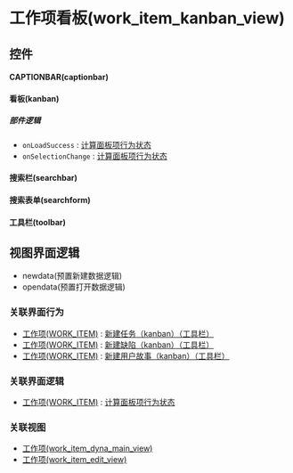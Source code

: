 # 工作项看板(work_item_kanban_view)  <!-- {docsify-ignore-all} -->



## 控件
#### CAPTIONBAR(captionbar)
#### 看板(kanban)

##### 部件逻辑
* `onLoadSuccess` : [计算面板项行为状态](module/ProjMgmt/work_item/uilogic/calc_kanban_item_action_state)
* `onSelectionChange` : [计算面板项行为状态](module/ProjMgmt/work_item/uilogic/calc_kanban_item_action_state)
#### 搜索栏(searchbar)
#### 搜索表单(searchform)
#### 工具栏(toolbar)

## 视图界面逻辑
  * newdata(预置新建数据逻辑)
  * opendata(预置打开数据逻辑)


### 关联界面行为
  * [工作项(WORK_ITEM)](module/ProjMgmt/work_item) : [新建任务（kanban）（工具栏）](module/ProjMgmt/work_item#界面行为)
  * [工作项(WORK_ITEM)](module/ProjMgmt/work_item) : [新建缺陷（kanban）（工具栏）](module/ProjMgmt/work_item#界面行为)
  * [工作项(WORK_ITEM)](module/ProjMgmt/work_item) : [新建用户故事（kanban）（工具栏）](module/ProjMgmt/work_item#界面行为)

### 关联界面逻辑
  * [工作项(WORK_ITEM)](module/ProjMgmt/work_item) : [计算面板项行为状态](module/ProjMgmt/work_item/uilogic/calc_kanban_item_action_state)

### 关联视图
  * [工作项(work_item_dyna_main_view)](app/view/work_item_dyna_main_view)
  * [工作项(work_item_edit_view)](app/view/work_item_edit_view)

<script>
 const { createApp } = Vue
  createApp({
    data() {
      return {

      }
    }
  }).use(ElementPlus).mount('#app')
</script>